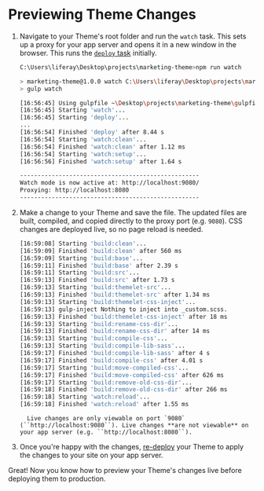 # Previewing Theme Changes 

1. Navigate to your Theme's root folder and run the `watch` task. This sets up a proxy for your app server and opens it in a new window in the browser. This runs the [`deploy` task](./deploying-themes.md) initially.

    ```bash
    C:\Users\liferay\Desktop\projects\marketing-theme>npm run watch

    > marketing-theme@1.0.0 watch C:\Users\liferay\Desktop\projects\marketing-theme
    > gulp watch

    [16:56:45] Using gulpfile ~\Desktop\projects\marketing-theme\gulpfile.js
    [16:56:45] Starting 'watch'...
    [16:56:45] Starting 'deploy'...
    ...
    [16:56:54] Finished 'deploy' after 8.44 s
    [16:56:54] Starting 'watch:clean'...
    [16:56:54] Finished 'watch:clean' after 1.12 ms
    [16:56:54] Starting 'watch:setup'...
    [16:56:56] Finished 'watch:setup' after 1.64 s

    ---------------------------------------------------
    Watch mode is now active at: http://localhost:9080/
    Proxying: http://localhost:8080
    ---------------------------------------------------
    ```

1. Make a change to your Theme and save the file. The updated files are built, compiled, and copied directly to the proxy port (e.g. `9080`). CSS changes are deployed live, so no page reload is needed.
    
    ```bash
    [16:59:08] Starting 'build:clean'...
    [16:59:09] Finished 'build:clean' after 560 ms
    [16:59:09] Starting 'build:base'...
    [16:59:11] Finished 'build:base' after 2.39 s
    [16:59:11] Starting 'build:src'...
    [16:59:13] Finished 'build:src' after 1.73 s
    [16:59:13] Starting 'build:themelet-src'...
    [16:59:13] Finished 'build:themelet-src' after 1.34 ms
    [16:59:13] Starting 'build:themelet-css-inject'...
    [16:59:13] gulp-inject Nothing to inject into _custom.scss.
    [16:59:13] Finished 'build:themelet-css-inject' after 18 ms
    [16:59:13] Starting 'build:rename-css-dir'...
    [16:59:13] Finished 'build:rename-css-dir' after 14 ms
    [16:59:13] Starting 'build:compile-css'...
    [16:59:13] Starting 'build:compile-lib-sass'...
    [16:59:17] Finished 'build:compile-lib-sass' after 4 s
    [16:59:17] Finished 'build:compile-css' after 4.01 s
    [16:59:17] Starting 'build:move-compiled-css'...
    [16:59:17] Finished 'build:move-compiled-css' after 626 ms
    [16:59:17] Starting 'build:remove-old-css-dir'...
    [16:59:18] Finished 'build:remove-old-css-dir' after 266 ms
    [16:59:18] Starting 'watch:reload'...
    [16:59:18] Finished 'watch:reload' after 1.55 ms
    ```

    ```note::
      Live changes are only viewable on port `9080` (``http://localhost:9080``). Live changes **are not viewable** on your app server (e.g. ``http://localhost:8080``).
    ```

1. Once you're happy with the changes, [re-deploy](./deploying-themes.md) your Theme to apply the changes to your site on your app server.

Great! Now you know how to preview your Theme's changes live before deploying them to production.